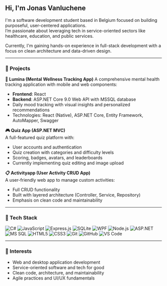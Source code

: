 ## Hi, I'm Jonas Vanluchene

I'm a software development student based in Belgium focused on building purposeful, user-centered applications.  
I’m passionate about leveraging tech in service-oriented sectors like healthcare, education, and public services.

Currently, I'm gaining hands-on experience in full-stack development with a focus on clean architecture and data-driven design.

---

### 🚀 Projects

**🌟 Lumina (Mental Wellness Tracking App)**
A comprehensive mental health tracking application with mobile and web components:
* **Frontend**: React
* **Backend**: ASP.NET Core 9.0 Web API with MSSQL database
* Daily mood tracking with visual insights and personalized recommendations
* Technologies: React (Native), ASP.NET Core, Entity Framework, AutoMapper, Swagger
  
**🎮 Quiz App (ASP.NET MVC)**  
A full-featured quiz platform with:
- User accounts and authentication  
- Quiz creation with categories and difficulty levels  
- Scoring, badges, avatars, and leaderboards  
- Currently implementing quiz editing and image upload

**📋 Activityapp (User Activity CRUD App)**  
A user-friendly web app to manage custom activities:
- Full CRUD functionality  
- Built with layered architecture (Controller, Service, Repository)  
- Emphasis on clean code and maintainability

---

### 🧰 Tech Stack

![C#](https://img.shields.io/badge/-C%23-239120?style=flat-square&logo=c-sharp&logoColor=white)
![JavaScript](https://img.shields.io/badge/-JavaScript-F7DF1E?style=flat-square&logo=javascript&logoColor=black)
![Express.js](https://img.shields.io/badge/-Express.js-black?style=flat-square&logo=express)
![SQLite](https://img.shields.io/badge/-SQLite-003B57?style=flat-square&logo=sqlite)
![WPF](https://img.shields.io/badge/-WPF-5C2D91?style=flat-square&logo=windows)
![Node.js](https://img.shields.io/badge/-Node.js-339933?style=flat-square&logo=node.js&logoColor=white)
![ASP.NET](https://img.shields.io/badge/-ASP.NET-5C2D91?style=flat-square&logo=dotnet&logoColor=white)
![MS SQL](https://img.shields.io/badge/-MS%20SQL-CC2927?style=flat-square&logo=microsoft-sql-server&logoColor=white)
![HTML5](https://img.shields.io/badge/-HTML5-E34F26?style=flat-square&logo=html5&logoColor=white)
![CSS3](https://img.shields.io/badge/-CSS3-1572B6?style=flat-square&logo=css3&logoColor=white)
![Git](https://img.shields.io/badge/-Git-F05032?style=flat-square&logo=git&logoColor=white)
![GitHub](https://img.shields.io/badge/-GitHub-181717?style=flat-square&logo=github)
![VS Code](https://img.shields.io/badge/-VS%20Code-007ACC?style=flat-square&logo=visual-studio-code&logoColor=white)

---

### 📌 Interests
- Web and desktop application development  
- Service-oriented software and tech for good  
- Clean code, architecture, and maintainability  
- Agile practices and UI/UX fundamentals
